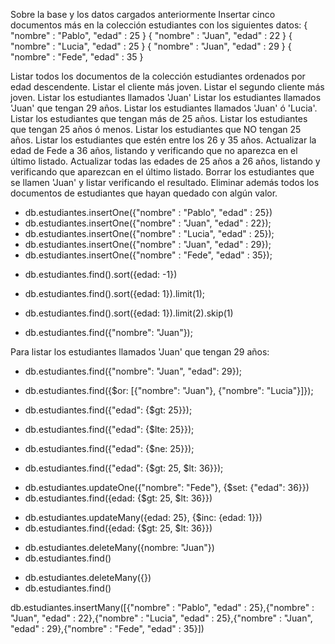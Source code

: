 Sobre la base y los datos cargados anteriormente
Insertar cinco documentos más en la colección estudiantes con los siguientes datos:
{ "nombre" : "Pablo", "edad" : 25 }
{ "nombre" : "Juan", "edad" : 22 }
{ "nombre" : "Lucia", "edad" : 25 }
{ "nombre" : "Juan", "edad" : 29 }
{ "nombre" : "Fede", "edad" : 35 }

Listar todos los documentos de la colección estudiantes ordenados por edad descendente.
Listar el cliente más joven.
Listar el segundo cliente más joven.
Listar los estudiantes llamados 'Juan'
Listar los estudiantes llamados 'Juan' que tengan 29 años.
Listar los estudiantes llamados 'Juan' ó 'Lucia'.
Listar los estudiantes que tengan más de 25 años.
Listar los estudiantes que tengan 25 años ó menos.
Listar los estudiantes que NO tengan 25 años.
Listar los estudiantes que estén entre los 26 y 35 años.
Actualizar la edad de Fede a 36 años, listando y verificando que no aparezca en el último listado.
Actualizar todas las edades de 25 años a 26 años, listando y verificando que aparezcan en el último listado.
Borrar los estudiantes que se llamen 'Juan' y listar verificando el resultado.
Eliminar además todos los documentos de estudiantes que hayan quedado con algún valor.

- db.estudiantes.insertOne({"nombre" : "Pablo", "edad" : 25})
- db.estudiantes.insertOne({"nombre" : "Juan", "edad" : 22});
- db.estudiantes.insertOne({"nombre" : "Lucia", "edad" : 25});
- db.estudiantes.insertOne({"nombre" : "Juan", "edad" : 29});
- db.estudiantes.insertOne({"nombre" : "Fede", "edad" : 35});

<!-- Para listar todos los documentos de la colección "estudiantes" ordenados por edad descendente: -->
- db.estudiantes.find().sort({edad: -1})

<!-- Para listar el cliente más joven: -->
- db.estudiantes.find().sort({edad: 1}).limit(1);

<!-- Para listar el segundo cliente más joven: -->
- db.estudiantes.find().sort({edad: 1}).limit(2).skip(1)

<!-- Para listar los estudiantes llamados 'Juan': -->
- db.estudiantes.find({"nombre": "Juan"});

Para listar los estudiantes llamados 'Juan' que tengan 29 años:
- db.estudiantes.find({"nombre": "Juan", "edad": 29});

<!-- Para listar los estudiantes llamados 'Juan' ó 'Lucia': -->
- db.estudiantes.find({$or: [{"nombre": "Juan"}, {"nombre": "Lucia"}]});

<!-- Para listar los estudiantes que tengan más de 25 años: -->
- db.estudiantes.find({"edad": {$gt: 25}});

<!-- Para listar los estudiantes que tengan 25 años ó menos: -->
- db.estudiantes.find({"edad": {$lte: 25}});

<!-- Para listar los estudiantes que NO tengan 25 años: -->
- db.estudiantes.find({"edad": {$ne: 25}});

<!-- Para listar los estudiantes que estén entre los 26 y 35 años: -->
- db.estudiantes.find({"edad": {$gt: 25, $lt: 36}});

<!-- Para actualizar la edad de Fede a 36 años: -->
- db.estudiantes.updateOne({"nombre": "Fede"}, {$set: {"edad": 36}})
- db.estudiantes.find({edad: {$gt: 25, $lt: 36}})

<!-- Actualizar todas las edades de 25 años a 26 años, listando y verificando que aparezcan en el último listado: -->
- db.estudiantes.updateMany({edad: 25}, {$inc: {edad: 1}})
- db.estudiantes.find({edad: {$gt: 25, $lt: 36}})

<!-- Borrar los estudiantes que se llamen 'Juan' y listar verificando el resultado: -->
- db.estudiantes.deleteMany({nombre: "Juan"})
- db.estudiantes.find()

<!-- Eliminar además todos los documentos de estudiantes que hayan quedado con algún valor: -->
- db.estudiantes.deleteMany({})
- db.estudiantes.find()

db.estudiantes.insertMany([{"nombre" : "Pablo", "edad" : 25},{"nombre" : "Juan", "edad" : 22},{"nombre" : "Lucia", "edad" : 25},{"nombre" : "Juan", "edad" : 29},{"nombre" : "Fede", "edad" : 35}])

